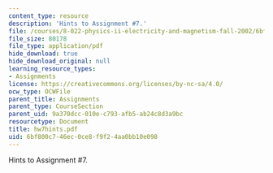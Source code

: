 ```yaml
---
content_type: resource
description: 'Hints to Assignment #7.'
file: /courses/8-022-physics-ii-electricity-and-magnetism-fall-2002/6bf800c746ec0ce8f9f24aa0bb10e098_hw7hints.pdf
file_size: 80178
file_type: application/pdf
hide_download: true
hide_download_original: null
learning_resource_types:
- Assignments
license: https://creativecommons.org/licenses/by-nc-sa/4.0/
ocw_type: OCWFile
parent_title: Assignments
parent_type: CourseSection
parent_uid: 9a370dcc-010e-c793-afb5-ab24c8d3a9bc
resourcetype: Document
title: hw7hints.pdf
uid: 6bf800c7-46ec-0ce8-f9f2-4aa0bb10e098
---
```

Hints to Assignment #7.